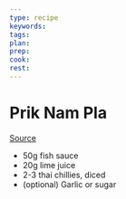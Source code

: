 ```yaml
---
type: recipe
keywords:
tags:
plan:
prep:
cook:
rest:
---
```


# Prik Nam Pla

[Source](https://www.youtube.com/watch?v=r8y02BR2RaE&t=115s)

- 50g fish sauce
- 20g lime juice
- 2-3 thai chillies, diced
- (optional) Garlic or sugar
